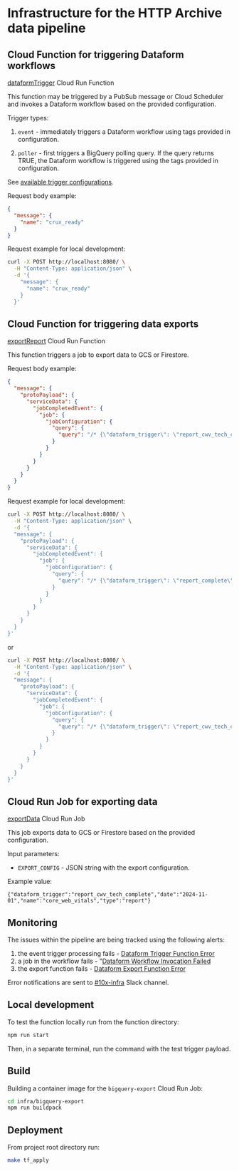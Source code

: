 # Infrastructure for the HTTP Archive data pipeline

## Cloud Function for triggering Dataform workflows

[dataformTrigger](https://console.cloud.google.com/functions/details/us-central1/dataformTrigger?env=gen2&authuser=7&project=httparchive) Cloud Run Function

This function may be triggered by a PubSub message or Cloud Scheduler and invokes a Dataform workflow based on the provided configuration.

Trigger types:

1. `event` - immediately triggers a Dataform workflow using tags provided in configuration.

2. `poller` - first triggers a BigQuery polling query. If the query returns TRUE, the Dataform workflow is triggered using the tags provided in configuration.

See [available trigger configurations](https://github.com/HTTPArchive/dataform/blob/main/src/index.js#L4).

Request body example:

```json
{
  "message": {
    "name": "crux_ready"
  }
}
```

Request example for local development:

```bash
curl -X POST http://localhost:8080/ \
  -H "Content-Type: application/json" \
  -d '{
    "message": {
      "name": "crux_ready"
    }
  }'
```

## Cloud Function for triggering data exports

[exportReport](https://console.cloud.google.com/functions/details/us-central1/bqExport?env=gen2&authuser=7&project=httparchive) Cloud Run Function

This function triggers a job to export data to GCS or Firestore.

Request body example:

```json
{
  "message": {
    "protoPayload": {
      "serviceData": {
        "jobCompletedEvent": {
          "job": {
            "jobConfiguration": {
              "query": {
                "query": "/* {\"dataform_trigger\": \"report_cwv_tech_complete\", \"date\": \"2024-11-01\", \"name\": \"technologies\", \"type\": \"dict\"} *\/"
              }
            }
          }
        }
      }
    }
  }
}
```

Request example for local development:

```bash
curl -X POST http://localhost:8080/ \
  -H "Content-Type: application/json" \
  -d '{
  "message": {
    "protoPayload": {
      "serviceData": {
        "jobCompletedEvent": {
          "job": {
            "jobConfiguration": {
              "query": {
                "query": "/* {\"dataform_trigger\": \"report_complete\", \"date\": \"2024-11-01\", \"name\": \"bytesTotal\", \"type\": \"timeseries\"} *\/"
              }
            }
          }
        }
      }
    }
  }
}'
```

or

```bash
curl -X POST http://localhost:8080/ \
  -H "Content-Type: application/json" \
  -d '{
  "message": {
    "protoPayload": {
      "serviceData": {
        "jobCompletedEvent": {
          "job": {
            "jobConfiguration": {
              "query": {
                "query": "/* {\"dataform_trigger\": \"report_cwv_tech_complete\", \"date\": \"2024-11-01\", \"name\": \"lighthouse\", \"type\": \"report\"} *\/"
              }
            }
          }
        }
      }
    }
  }
}'
```

## Cloud Run Job for exporting data

[exportData](https://console.cloud.google.com/run/detail/us-central1/export-data?authuser=7&project=httparchive) Cloud Run Job

This job exports data to GCS or Firestore based on the provided configuration.

Input parameters:

- `EXPORT_CONFIG` - JSON string with the export configuration.

Example value:
```
{"dataform_trigger":"report_cwv_tech_complete","date":"2024-11-01","name":"core_web_vitals","type":"report"}
```

## Monitoring

The issues within the pipeline are being tracked using the following alerts:

1. the event trigger processing fails - [Dataform Trigger Function Error](https://console.cloud.google.com/monitoring/alerting/policies/570799173843203905?authuser=7&project=httparchive)
2. a job in the workflow fails - "[Dataform Workflow Invocation Failed](https://console.cloud.google.com/monitoring/alerting/policies/16526940745374967367?authuser=7&project=httparchive)
3. the export function fails - [Dataform Export Function Error](https://console.cloud.google.com/monitoring/alerting/policies/570799173843203905?authuser=7&project=httparchive)

Error notifications are sent to [#10x-infra](https://httparchive.slack.com/archives/C030V4WAVL3) Slack channel.

## Local development

To test the function locally run from the function directory:

```bash
npm run start
```

Then, in a separate terminal, run the command with the test trigger payload.

## Build

Building a container image for the `bigquery-export` Cloud Run Job:

```bash
cd infra/bigquery-export
npm run buildpack
```

## Deployment

From project root directory run:

```bash
make tf_apply
```
